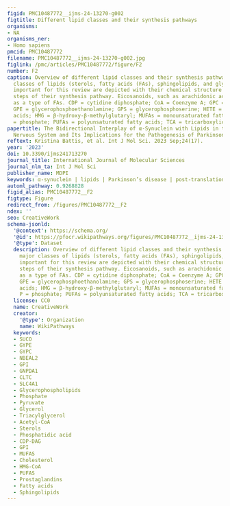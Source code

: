 ```yaml
---
figid: PMC10487772__ijms-24-13270-g002
figtitle: Different lipid classes and their synthesis pathways
organisms:
- NA
organisms_ner:
- Homo sapiens
pmcid: PMC10487772
filename: PMC10487772__ijms-24-13270-g002.jpg
figlink: /pmc/articles/PMC10487772/figure/F2
number: F2
caption: Overview of different lipid classes and their synthesis pathways. The major
  classes of lipids (sterols, fatty acids (FAs), sphingolipids, and glycerophospholipids)
  important for this review are depicted with their chemical structure and the key
  steps of their synthesis pathway. Eicosanoids, such as arachidonic acid, are classified
  as a type of FAs. CDP = cytidine diphosphate; CoA = Coenzyme A; GPC = glycerophosphocholine;
  GPE = glycerophosphoethanolamine; GPS = glycerophosphoserine; HETE = hydroxyeicosatetraenoic
  acids; HMG = β-hydroxy-β-methylglutaryl; MUFAs = monounsaturated fatty acids; P
  = phosphate; PUFAs = polyunsaturated fatty acids; TCA = tricarboxylic acid
papertitle: The Bidirectional Interplay of α-Synuclein with Lipids in the Central
  Nervous System and Its Implications for the Pathogenesis of Parkinson’s Disease
reftext: Kristina Battis, et al. Int J Mol Sci. 2023 Sep;24(17).
year: '2023'
doi: 10.3390/ijms241713270
journal_title: International Journal of Molecular Sciences
journal_nlm_ta: Int J Mol Sci
publisher_name: MDPI
keywords: α-synuclein | lipids | Parkinson’s disease | post-translational modification
automl_pathway: 0.9268828
figid_alias: PMC10487772__F2
figtype: Figure
redirect_from: /figures/PMC10487772__F2
ndex: ''
seo: CreativeWork
schema-jsonld:
  '@context': https://schema.org/
  '@id': https://pfocr.wikipathways.org/figures/PMC10487772__ijms-24-13270-g002.html
  '@type': Dataset
  description: Overview of different lipid classes and their synthesis pathways. The
    major classes of lipids (sterols, fatty acids (FAs), sphingolipids, and glycerophospholipids)
    important for this review are depicted with their chemical structure and the key
    steps of their synthesis pathway. Eicosanoids, such as arachidonic acid, are classified
    as a type of FAs. CDP = cytidine diphosphate; CoA = Coenzyme A; GPC = glycerophosphocholine;
    GPE = glycerophosphoethanolamine; GPS = glycerophosphoserine; HETE = hydroxyeicosatetraenoic
    acids; HMG = β-hydroxy-β-methylglutaryl; MUFAs = monounsaturated fatty acids;
    P = phosphate; PUFAs = polyunsaturated fatty acids; TCA = tricarboxylic acid
  license: CC0
  name: CreativeWork
  creator:
    '@type': Organization
    name: WikiPathways
  keywords:
  - SUCO
  - GYPE
  - GYPC
  - NBEAL2
  - GPI
  - GNPDA1
  - CLTC
  - SLC4A1
  - Glycerophospholipids
  - Phosphate
  - Pyruvate
  - Glycerol
  - Triacylglycerol
  - Acetyl-CoA
  - Sterols
  - Phosphatidic acid
  - CDP-DAG
  - GPI
  - MUFAS
  - Cholesterol
  - HMG-CoA
  - PUFAS
  - Prostaglandins
  - Fatty acids
  - Sphingolipids
---
```

